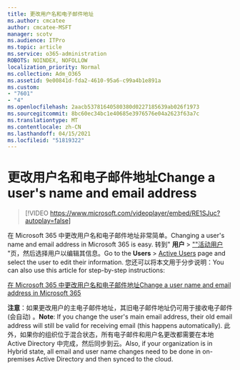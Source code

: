 ```yaml
---
title: 更改用户名和电子邮件地址
ms.author: cmcatee
author: cmcatee-MSFT
manager: scotv
ms.audience: ITPro
ms.topic: article
ms.service: o365-administration
ROBOTS: NOINDEX, NOFOLLOW
localization_priority: Normal
ms.collection: Adm_O365
ms.assetid: 9e00841d-fda2-4610-95a6-c99a4b1e891a
ms.custom:
- "7601"
- "4"
ms.openlocfilehash: 2aacb53781640580380d0227185639ab026f1973
ms.sourcegitcommit: 8bc60ec34bc1e40685e3976576e04a2623f63a7c
ms.translationtype: MT
ms.contentlocale: zh-CN
ms.lasthandoff: 04/15/2021
ms.locfileid: "51819322"
---
```

# <a name="change-a-users-name-and-email-address"></a><span data-ttu-id="88eb1-102">更改用户名和电子邮件地址</span><span class="sxs-lookup"><span data-stu-id="88eb1-102">Change a user's name and email address</span></span>

> [!VIDEO https://www.microsoft.com/videoplayer/embed/RE1SJuc?autoplay=false]

<span data-ttu-id="88eb1-103">在 Microsoft 365 中更改用户名和电子邮件地址非常简单。</span><span class="sxs-lookup"><span data-stu-id="88eb1-103">Changing a user's name and email address in Microsoft 365 is easy.</span></span> <span data-ttu-id="88eb1-104">转到" **用户** \> [""活动用户](https://go.microsoft.com/fwlink/p/?linkid=834822) "页，然后选择用户以编辑其信息。</span><span class="sxs-lookup"><span data-stu-id="88eb1-104">Go to the **Users** \> [Active Users](https://go.microsoft.com/fwlink/p/?linkid=834822) page and select the user to edit their information.</span></span> <span data-ttu-id="88eb1-105">您还可以将本文用于分步说明：</span><span class="sxs-lookup"><span data-stu-id="88eb1-105">You can also use this article for step-by-step instructions:</span></span>
  
[<span data-ttu-id="88eb1-106">在 Microsoft 365 中更改用户名和电子邮件地址</span><span class="sxs-lookup"><span data-stu-id="88eb1-106">Change a user name and email address in Microsoft 365</span></span>](https://docs.microsoft.com/microsoft-365/admin/add-users/change-a-user-name-and-email-address)
  
 <span data-ttu-id="88eb1-107">**注意**：如果更改用户的主电子邮件地址，其旧电子邮件地址仍可用于接收电子邮件 (会自动) 。</span><span class="sxs-lookup"><span data-stu-id="88eb1-107">**Note**: If you change the user's main email address, their old email address will still be valid for receiving email (this happens automatically).</span></span> <span data-ttu-id="88eb1-108">此外，如果你的组织位于混合状态，所有电子邮件和用户名更改都需要在本地 Active Directory 中完成，然后同步到云。</span><span class="sxs-lookup"><span data-stu-id="88eb1-108">Also, if your organization is in Hybrid state, all email and user name changes need to be done in on-premises Active Directory and then synced to the cloud.</span></span>